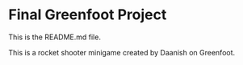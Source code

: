 # Final Greenfoot Project
This is the README.md file.

This is a rocket shooter minigame created by Daanish on Greenfoot.

